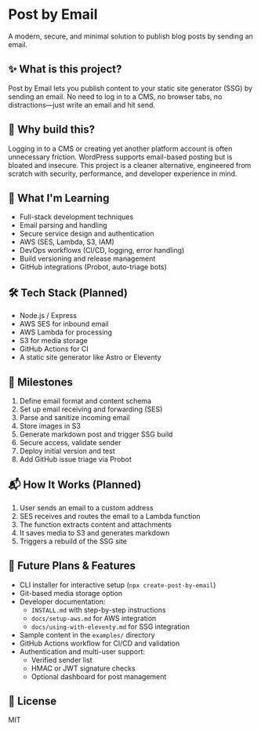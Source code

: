 # Post by Email

A modern, secure, and minimal solution to publish blog posts by sending an email.

## ✨ What is this project?

Post by Email lets you publish content to your static site generator (SSG) by sending an email. No need to log in to a CMS, no browser tabs, no distractions—just write an email and hit send.

## 🎯 Why build this?

Logging in to a CMS or creating yet another platform account is often unnecessary friction. WordPress supports email-based posting but is bloated and insecure. This project is a cleaner alternative, engineered from scratch with security, performance, and developer experience in mind.

## 🧠 What I'm Learning

- Full-stack development techniques
- Email parsing and handling
- Secure service design and authentication
- AWS (SES, Lambda, S3, IAM)
- DevOps workflows (CI/CD, logging, error handling)
- Build versioning and release management
- GitHub integrations (Probot, auto-triage bots)

## 🛠️ Tech Stack (Planned)

- Node.js / Express
- AWS SES for inbound email
- AWS Lambda for processing
- S3 for media storage
- GitHub Actions for CI
- A static site generator like Astro or Eleventy

## 🚧 Milestones

1. Define email format and content schema
2. Set up email receiving and forwarding (SES)
3. Parse and sanitize incoming email
4. Store images in S3
5. Generate markdown post and trigger SSG build
6. Secure access, validate sender
7. Deploy initial version and test
8. Add GitHub issue triage via Probot

## 📬 How It Works (Planned)

1. User sends an email to a custom address
2. SES receives and routes the email to a Lambda function
3. The function extracts content and attachments
4. It saves media to S3 and generates markdown
5. Triggers a rebuild of the SSG site

## 🧭 Future Plans & Features

- CLI installer for interactive setup (`npx create-post-by-email`)
- Git-based media storage option
- Developer documentation:
  - `INSTALL.md` with step-by-step instructions
  - `docs/setup-aws.md` for AWS integration
  - `docs/using-with-eleventy.md` for SSG integration
- Sample content in the `examples/` directory
- GitHub Actions workflow for CI/CD and validation
- Authentication and multi-user support:
  - Verified sender list
  - HMAC or JWT signature checks
  - Optional dashboard for post management

## 📝 License

MIT
